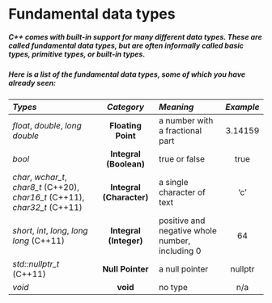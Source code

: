 # Fundamental data types

##### C++ comes with built-in support for many different data types. These are called fundamental data types, but are often informally called basic types, primitive types, or built-in types.

##### Here is a list of the fundamental data types, some of which you have already seen:

|             *Types*                                                           | *Category*               | *Meaning*                                        | *Example* |
|:------------------------------------------------------------------------------|:------------------------:|:-------------------------------------------------|:---------:|
| *float*, *double*, *long double*                                              | __Floating Point__       | a number with a fractional part                  | 3.14159   |
| *bool*                                                                        | __Integral (Boolean)__   |	true or false                                   |	true      |
| *char*, *wchar_t*, *char8_t* (C++20), *char16_t* (C++11), *char32_t* (C++11)  | __Integral (Character)__ | a single character of text                       | ‘c’       |
| *short*, *int*, *long*, *long long* (C++11)                                   | __Integral (Integer)__   | positive and negative whole number, including 0  | 64        |
| *std::nullptr_t* (C++11)                                                      | __Null Pointer__         | a null pointer                                   | nullptr   |
| *void*                                                                        | __void__                 | no type                                          | n/a       |
